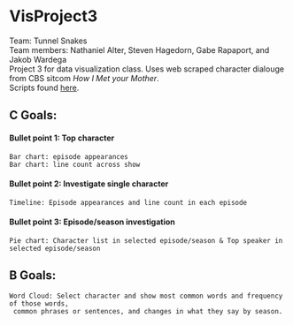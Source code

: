 # VisProject3
Team: Tunnel Snakes\
Team members: Nathaniel Alter, Steven Hagedorn, Gabe Rapaport, and Jakob Wardega\
Project 3 for data visualization class. Uses web scraped character dialouge from CBS sitcom *How I Met your Mother*.\
Scripts found [here](https://transcripts.foreverdreaming.org/viewforum.php?f=177).

## C Goals:
#### Bullet point 1: Top character
    Bar chart: episode appearances
    Bar chart: line count across show
#### Bullet point 2: Investigate single character
    Timeline: Episode appearances and line count in each episode
#### Bullet point 3: Episode/season investigation
    Pie chart: Character list in selected episode/season & Top speaker in selected episode/season

## B Goals:
    Word Cloud: Select character and show most common words and frequency of those words,
     common phrases or sentences, and changes in what they say by season.
